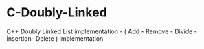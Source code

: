 # C-Doubly-Linked
C++ Doubly Linked List  implementation - ( Add - Remove - Divide - İnsertion- Delete ) implementation
